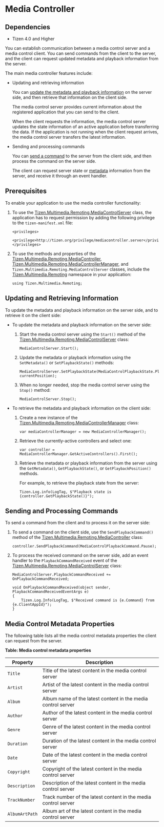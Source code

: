 Media Controller
================

## Dependencies

- Tizen 4.0 and Higher

You can establish communication between a media control server and a
media control client. You can send commands from the client to the
server, and the client can request updated metadata and playback
information from the server.

The main media controller features include:

-   Updating and retrieving information

    You can [update the metadata and playback information](#get_media)
    on the server side, and then retrieve that information on the
    client side.

    The media control server provides current information about the
    registered application that you can send to the client.

    When the client requests the information, the media control server
    updates the state information of an active application before
    transferring the data. If the application is not running when the
    client request arrives, the media control server transfers the
    latest information.

- Sending and processing commands

    You can [send a command](#send_media) to the server from the client
    side, and then process the command on the server side.

    The client can request server state or [metadata](#servermetadata)
    information from the server, and receive it through an
    event handler.


Prerequisites
-------------

To enable your application to use the media controller functionality:

1.  To use the
    [Tizen.Multimedia.Remoting.MediaControlServer](https://developer.tizen.org/dev-guide/csapi/classTizen_1_1Multimedia_1_1Remoting_1_1MediaControlServer.html)
    class, the application has to request permission by adding the
    following privilege to the `tizen-manifest.xml` file:

    ``` {.prettyprint}
    <privileges>
       <privilege>http://tizen.org/privilege/mediacontroller.server</privilege>
    </privileges>
    ```

2. To use the methods and properties of the
    [Tizen.Multimedia.Remoting.MediaController](https://developer.tizen.org/dev-guide/csapi/classTizen_1_1Multimedia_1_1Remoting_1_1MediaController.html),
    [Tizen.Multimedia.Remoting.MediaControllerManager](https://developer.tizen.org/dev-guide/csapi/classTizen_1_1Multimedia_1_1Remoting_1_1MediaControllerManager.html),
    and `Tizen.Multimedia.Remoting.MediaControlServer` classes, include
    the
    [Tizen.Multimedia.Remoting](https://developer.tizen.org/dev-guide/csapi/namespaceTizen_1_1Multimedia_1_1Remoting.html)
    namespace in your application:

    ``` {.prettyprint}
    using Tizen.Multimedia.Remoting;
    ```


Updating and Retrieving Information <a id="get_media"></a>
-----------------------------------

To update the metadata and playback information on the server side, and
to retrieve it on the client side:

-   To update the metadata and playback information on the server side:
    1.  Start the media control server using the `Start()` method of the
        [Tizen.Multimedia.Remoting.MediaControlServer](https://developer.tizen.org/dev-guide/csapi/classTizen_1_1Multimedia_1_1Remoting_1_1MediaControlServer.html)
        class:

        ``` {.prettyprint}
        MediaControlServer.Start();
        ```

    2. Update the metadata or playback information using the
        `SetMetadata()` or `SetPlaybackState()` methods:

        ``` {.prettyprint}
        MediaControlServer.SetPlaybackState(MediaControlPlaybackState.Playing, currentPosition);
        ```

    3. When no longer needed, stop the media control server using the
        `Stop()` method:

        ``` {.prettyprint}
        MediaControlServer.Stop();
        ```

- To retrieve the metadata and playback information on the client
    side:
    1.  Create a new instance of the
        [Tizen.Multimedia.Remoting.MediaControllerManager](https://developer.tizen.org/dev-guide/csapi/classTizen_1_1Multimedia_1_1Remoting_1_1MediaControllerManager.html)
        class:

        ``` {.prettyprint}
        var mediaControllerManager = new MediaControllerManager();
        ```

    2. Retrieve the currently-active controllers and select one:

        ``` {.prettyprint}
        var controller = MediaControllerManager.GetActiveControllers().First();
        ```

    3. Retrieve the metadata or playback information from the server
        using the `GetMetadata()`, `GetPlaybackState()`, or
        `GetPlaybackPosition()` methods.

        For example, to retrieve the playback state from the server:

        ``` {.prettyprint}
        Tizen.Log.info(LogTag, $"Playback state is {controller.GetPlaybackState()}");
        ```


Sending and Processing Commands <a id="send_media"></a>
-------------------------------

To send a command from the client and to process it on the server side:

1.  To send a command on the client side, use the
    `SendPlaybackCommand()` method of the
    [Tizen.Multimedia.Remoting.MediaController](https://developer.tizen.org/dev-guide/csapi/classTizen_1_1Multimedia_1_1Remoting_1_1MediaController.html)
    class:

    ``` {.prettyprint}
    controller.SendPlaybackCommand(MediaControlPlaybackCommand.Pause);
    ```

2. To process the received command on the server side, add an event
    handler to the `PlaybackCommandReceived` event of the
    [Tizen.Multimedia.Remoting.MediaControlServer](https://developer.tizen.org/dev-guide/csapi/classTizen_1_1Multimedia_1_1Remoting_1_1MediaControlServer.html)
    class:

    ``` {.prettyprint}
    MediaControlServer.PlaybackCommandReceived += OnPlaybackCommandReceived;

    void OnPlaybackCommandReceived(object sender, PlaybackCommandReceivedEventArgs e)
    {
        Tizen.Log.Info(LogTag, $"Received command is {e.Command} from {e.ClientAppId}");
    }
    ```


Media Control Metadata Properties <a id="servermetadata"></a>
---------------------------------

The following table lists all the media control metadata properties the
client can request from the server.

**Table: Media control metadata properties**

| Property       | Description                              |
| -------------- | ---------------------------------------- |
| `Title`        | Title of the latest content in the media control server |
| `Artist`       | Artist of the latest content in the media control server |
| `Album`        | Album name of the latest content in the media control server |
| `Author`       | Author of the latest content in the media control server |
| `Genre`        | Genre of the latest content in the media control server |
| `Duration`     | Duration of the latest content in the media control server |
| `Date`         | Date of the latest content in the media control server |
| `Copyright`    | Copyright of the latest content in the media control server |
| `Description`  | Description of the latest content in the media control server |
| `TrackNumber`  | Track number of the latest content in the media control server |
| `AlbumArtPath` | Album art of the latest content in the media control server |
